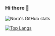 ### Hi there 👋

<!--
**nora-maleki/nora-maleki** is a ✨ _special_ ✨ repository because its `README.md` (this file) appears on your GitHub profile.

Here are some ideas to get you started:

- 🔭 I’m currently working on ...
- 🌱 I’m currently learning ...
- 👯 I’m looking to collaborate on ...
- 🤔 I’m looking for help with ...
- 💬 Ask me about ...
- 📫 How to reach me: ...
- 😄 Pronouns: ...
- ⚡ Fun fact: ...
-->

![Nora's GitHub stats](https://github-readme-stats-3l4i4a2vg-nora-maleki.vercel.app/api?username=nora-maleki&theme=maroongold&show_icons=true&hide=stars&count_private=true)

[![Top Langs](https://github-readme-stats-3l4i4a2vg-nora-maleki.vercel.app/api/top-langs/?username=nora-maleki&langs_count=8)](https://github.com/nora-maleki/github-readme-stats)

<!-- [![Nora's wakatime stats](https://github-readme-stats.vercel.app/api/wakatime?username=nora_maleki)](https://github.com/nora-maleki/github-readme-stats) -->

